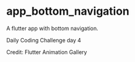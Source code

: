 # app_bottom_navigation

A flutter app with bottom navigation.

Daily Coding Challenge day 4

Credit: Flutter Animation Gallery
